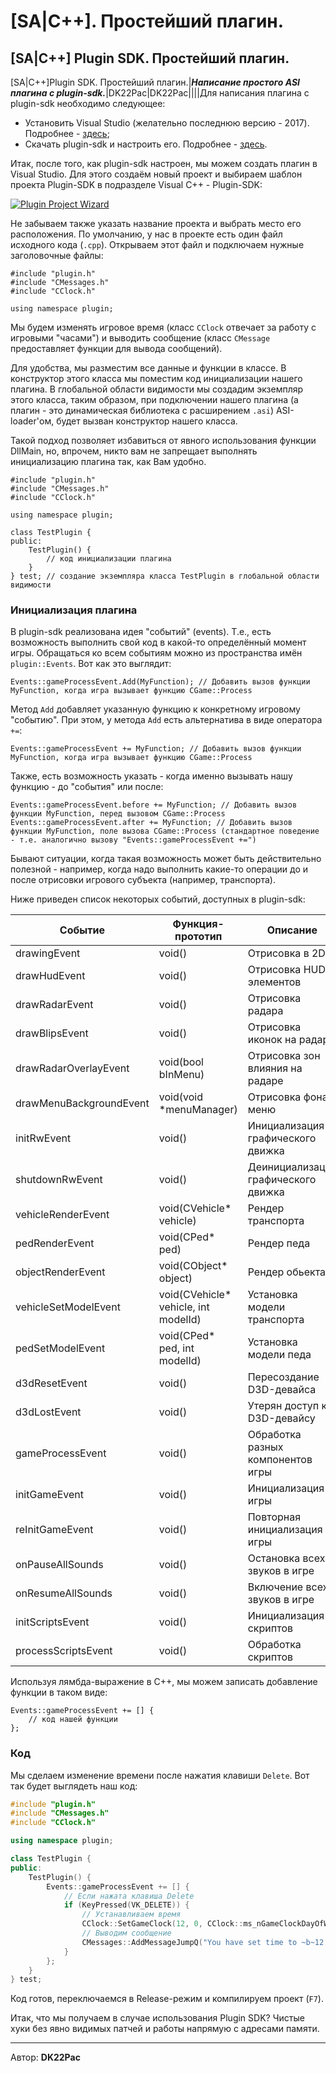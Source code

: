 # \[SA|C++]. Простейший плагин.

## \[SA|C++] Plugin SDK. Простейший плагин.

\[SA|C++]Plugin SDK. Простейший плагин.|_**Написание простого ASI плагина с plugin-sdk.**_|DK22Pac|DK22Pac||||Для написания плагина с plugin-sdk необходимо следующее:

* Установить Visual Studio (желательно последнюю версию - 2017). Подробнее - [здесь](https://github.com/DK22Pac/plugin-sdk/wiki/%D0%A3%D1%81%D1%82%D0%B0%D0%BD%D0%BE%D0%B2%D0%BA%D0%B0-%D1%81%D1%80%D0%B5%D0%B4%D1%8B-%D1%80%D0%B0%D0%B7%D1%80%D0%B0%D0%B1%D0%BE%D0%BA%D0%B8);
* Скачать plugin-sdk и настроить его. Подробнее - [здесь](http://ru-script.3dn.ru/go?https://github.com/DK22Pac/plugin-sdk/wiki/%D0%9D%D0%B0%D1%81%D1%82%D1%80%D0%BE%D0%B9%D0%BA%D0%B0-plugin-sdk).

Итак, после того, как plugin-sdk настроен, мы можем создать плагин в Visual Studio. Для этого создаём новый проект и выбираем шаблон проекта Plugin-SDK в подразделе Visual C++ - Plugin-SDK:

[![Plugin Project Wizard](https://github.com/wmysterio/scm-scripting-lessons/raw/resources/\_pu/2/87644493.png)](https://github.com/wmysterio/scm-scripting-lessons/raw/resources/\_pu/2/87644493.png)

Не забываем также указать название проекта и выбрать место его расположения. По умолчанию, у нас в проекте есть один файл исходного кода (`.cpp`). Открываем этот файл и подключаем нужные заголовочные файлы:

```
#include "plugin.h"
#include "CMessages.h"
#include "CClock.h"

using namespace plugin;
```

Мы будем изменять игровое время (класс `CClock` отвечает за работу с игровыми "часами") и выводить сообщение (класс `CMessage` предоставляет функции для вывода сообщений).

Для удобства, мы разместим все данные и функции в классе. В конструктор этого класса мы поместим код инициализации нашего плагина. В глобальной области видимости мы создадим экземпляр этого класса, таким образом, при подключении нашего плагина (а плагин - это динамическая библиотека с расширением `.asi`) ASI-loader'ом, будет вызван конструктор нашего класса.

Такой подход позволяет избавиться от явного использования функции DllMain, но, впрочем, никто вам не запрещает выполнять инициализацию плагина так, как Вам удобно.

```
#include "plugin.h"
#include "CMessages.h"
#include "CClock.h"

using namespace plugin;

class TestPlugin {
public:
    TestPlugin() {
        // код инициализации плагина
    }
} test; // создание экземпляра класса TestPlugin в глобальной области видимости
```

### Инициализация плагина

В plugin-sdk реализована идея "событий" (events). Т.е., есть возможность выполнить свой код в какой-то определённый момент игры. Обращаться ко всем событиям можно из пространства имён `plugin::Events`. Вот как это выглядит:

```
Events::gameProcessEvent.Add(MyFunction); // Добавить вызов функции MyFunction, когда игра вызывает функцию CGame::Process
```

Метод `Add` добавляет указанную функцию к конкретному игровому "событию". При этом, у метода `Add` есть альтернатива в виде оператора `+=`:

```
Events::gameProcessEvent += MyFunction; // Добавить вызов функции MyFunction, когда игра вызывает функцию CGame::Process
```

Также, есть возможность указать - когда именно вызывать нашу функцию - до "события" или после:

```
Events::gameProcessEvent.before += MyFunction; // Добавить вызов функции MyFunction, перед вызовом CGame::Process
Events::gameProcessEvent.after += MyFunction; // Добавить вызов функции MyFunction, поле вызова CGame::Process (стандартное поведение - т.е. аналогично вызову "Events::gameProcessEvent +=")
```

Бывают ситуации, когда такая возможность может быть действительно полезной - например, когда надо выполнить какие-то операции до и после отрисовки игрового субъекта (например, транспорта).

Ниже приведен список некоторых событий, доступных в plugin-sdk:

| Событие                 | Функция-прототип                      | Описание                            |
| ----------------------- | ------------------------------------- | ----------------------------------- |
| drawingEvent            | void()                                | Отрисовка в 2D                      |
| drawHudEvent            | void()                                | Отрисовка HUD-элементов             |
| drawRadarEvent          | void()                                | Отрисовка радара                    |
| drawBlipsEvent          | void()                                | Отрисовка иконок на радаре          |
| drawRadarOverlayEvent   | void(bool bInMenu)                    | Отрисовка зон влияния на радаре     |
| drawMenuBackgroundEvent | void(void \*menuManager)              | Отрисовка фона в меню               |
| initRwEvent             | void()                                | Инициализация графического движка   |
| shutdownRwEvent         | void()                                | Деинициализация графического движка |
| vehicleRenderEvent      | void(CVehicle\* vehicle)              | Рендер транспорта                   |
| pedRenderEvent          | void(CPed\* ped)                      | Рендер педа                         |
| objectRenderEvent       | void(CObject\* object)                | Рендер обьекта                      |
| vehicleSetModelEvent    | void(CVehicle\* vehicle, int modelId) | Установка модели транспорта         |
| pedSetModelEvent        | void(CPed\* ped, int modelId)         | Установка модели педа               |
| d3dResetEvent           | void()                                | Пересоздание D3D-девайса            |
| d3dLostEvent            | void()                                | Утерян доступ к D3D-девайсу         |
| gameProcessEvent        | void()                                | Обработка разных компонентов игры   |
| initGameEvent           | void()                                | Инициализация игры                  |
| reInitGameEvent         | void()                                | Повторная инициализация игры        |
| onPauseAllSounds        | void()                                | Остановка всех звуков в игре        |
| onResumeAllSounds       | void()                                | Включение всех звуков в игре        |
| initScriptsEvent        | void()                                | Инициализация скриптов              |
| processScriptsEvent     | void()                                | Обработка скриптов                  |

Используя лямбда-выражение в C++, мы можем записать добавление функции в таком виде:

```
Events::gameProcessEvent += [] {
    // код нашей функции
};
```

### Код

Мы сделаем изменение времени после нажатия клавиши `Delete`. Вот так будет выглядеть наш код:

```cpp
#include "plugin.h"
#include "CMessages.h"
#include "CClock.h"

using namespace plugin;

class TestPlugin {
public:
    TestPlugin() {
        Events::gameProcessEvent += [] {
            // Если нажата клавиша Delete
            if (KeyPressed(VK_DELETE)) {
                // Устанавливаем время
                CClock::SetGameClock(12, 0, CClock::ms_nGameClockDayOfWeek);
                // Выводим сообщение
                CMessages::AddMessageJumpQ("You have set time to ~b~12:00", 3000, 0, false);
            }
        };
    }
} test;
```

Код готов, переключаемся в Release-режим и компилируем проект (`F7`).

Итак, что мы получаем в случае использования Plugin SDK? Чистые хуки без явно видимых патчей и работы напрямую с адресами памяти.

***

Автор: **DK22Pac**
